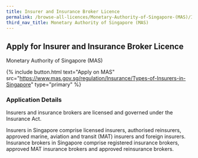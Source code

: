 ```yaml
---
title: Insurer and Insurance Broker Licence
permalink: /browse-all-licences/Monetary-Authority-of-Singapore-(MAS)/Insurer-and-Insurance-Broker-Licence
third_nav_title: Monetary Authority of Singapore (MAS)
---
```


## Apply for Insurer and Insurance Broker Licence

Monetary Authority of Singapore (MAS)

{% include button.html text="Apply on MAS" src="https://www.mas.gov.sg/regulation/Insurance/Types-of-Insurers-in-Singapore" type="primary" %}

<H3>Application Details</H3>

<p>Insurers and insurance brokers are licensed and governed under the Insurance Act.</p>
<p>Insurers in Singapore comprise licensed insurers, authorised reinsurers, approved marine, aviation and transit (MAT) insurers and foreign insurers. Insurance brokers in Singapore comprise registered insurance brokers, approved MAT insurance brokers and approved reinsurance brokers.</p>
